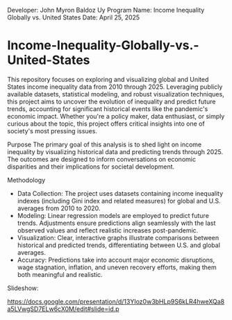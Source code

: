 Developer: John Myron Baldoz Uy
Program Name: Income Inequality Globally vs. United States
Date: April 25, 2025

# Income-Inequality-Globally-vs.-United-States
This repository focuses on exploring and visualizing global and United States income inequality data from 2010 through 2025. Leveraging publicly available datasets, statistical modeling, and robust visualization techniques, this project aims to uncover the evolution of inequality and predict future trends, accounting for significant historical events like the pandemic's economic impact. Whether you're a policy maker, data enthusiast, or simply curious about the topic, this project offers critical insights into one of society's most pressing issues.

Purpose
The primary goal of this analysis is to shed light on income inequality by visualizing historical data and predicting trends through 2025. The outcomes are designed to inform conversations on economic disparities and their implications for societal development.

Methodology
- Data Collection: The project uses datasets containing income inequality indexes (including Gini index and related measures) for global and U.S. averages from 2010 to 2020.
- Modeling: Linear regression models are employed to predict future trends. Adjustments ensure predictions align seamlessly with the last observed values and reflect realistic increases post-pandemic.
- Visualization: Clear, interactive graphs illustrate comparisons between historical and predicted trends, differentiating between U.S. and global averages.
- Accuracy: Predictions take into account major economic disruptions, wage stagnation, inflation, and uneven recovery efforts, making them both meaningful and realistic.

Slideshow:

https://docs.google.com/presentation/d/13YIoz0w3bHLp9S6kLR4hweXQa8a5LVwgSD7ELw6cX0M/edit#slide=id.p
